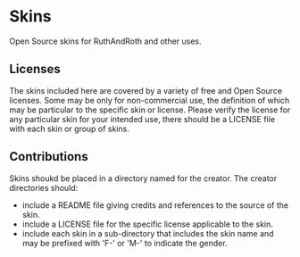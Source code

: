 # Skins

Open Source skins for RuthAndRoth and other uses.

## Licenses

The skins included here are covered by a variety of free and Open Source
licenses.  Some may be only for non-commercial use, the definition of which
may be particular to the specific skin or license.  Please verify the license
for any particular skin for your intended use, there should be a LICENSE file
with each skin or group of skins.

## Contributions

Skins shoukd be placed in a directory named for the creator. The creator directories should:

* include a README file giving credits and references to the source of the skin.
* include a LICENSE file for the specific license applicable to the skin.
* include each skin in a sub-directory that includes the skin name and may be prefixed with 'F-' or 'M-' to indicate the gender.
